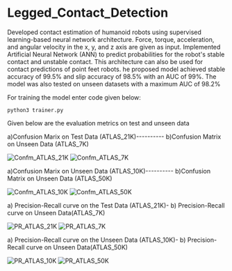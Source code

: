 # Legged_Contact_Detection
Developed contact estimation of humanoid robots using supervised learning-based neural network 
architecture. Force, torque, acceleration, and angular velocity in the x, y, and z axis are given as input.
Implemented Artificial Neural Network (ANN) to predict probabilities for the robot's stable contact and 
unstable contact. This architecture can also be used for contact predictions of point feet robots.
he proposed model achieved stable accuracy of 99.5% and slip accuracy of 98.5% with an AUC of 99%.
The model was also tested on unseen datasets with a maximum AUC of 98.2%


For training the model enter code given below:

```python3 trainer.py```



Given below are the evaluation metrics on test and unseen data

a)Confusion Marix on Test Data (ATLAS_21K)----------                                      b)Confusion Matrix on Unseen Data (ATLAS_7K)

![Confm_ATLAS_21K](https://user-images.githubusercontent.com/111289395/211140436-b2ee1f67-eff1-4081-95c1-9d34085d09d5.png)               ![Confm_ATLAS_7K](https://user-images.githubusercontent.com/111289395/211140526-26f54557-5fdf-4b71-ae7c-7d4eac3bcd39.png)
           
a)Confusion Marix on Unseen Data (ATLAS_10K)----------                                      b)Confusion Matrix on Unseen Data (ATLAS_50K)

![Confm_ATLAS_10K](https://user-images.githubusercontent.com/111289395/211140659-c5c479df-2ba0-451c-8b42-afdd31c7e4e2.png)              ![Confm_ATLAS_50K](https://user-images.githubusercontent.com/111289395/211140673-98eea52a-ec0b-40d6-94cd-93ad9626db08.png)

a) Precision-Recall curve on the Test Data (ATLAS_21K)-                         b) Precision-Recall curve on Unseen Data(ATLAS_7K) 
                           
![PR_ATLAS_21K](https://user-images.githubusercontent.com/111289395/211140959-ff04e751-da75-45a6-be49-2b93fe26588e.png)                  ![PR_ATLAS_7K](https://user-images.githubusercontent.com/111289395/211140967-9a2d20b2-692d-420d-8e1a-46f4db4a6ab6.png)

a) Precision-Recall curve on the Unseen Data (ATLAS_10K)-                        b) Precision-Recall curve on Unseen Data(ATLAS_50K)  

![PR_ATLAS_10K](https://user-images.githubusercontent.com/111289395/211140986-428fb62c-99b9-49c9-98d6-7ff51aed3383.png)                  ![PR_ATLAS_50K](https://user-images.githubusercontent.com/111289395/211141003-0effe74a-d1dd-4bf3-b79e-c6d99f98d0f8.png)



 


